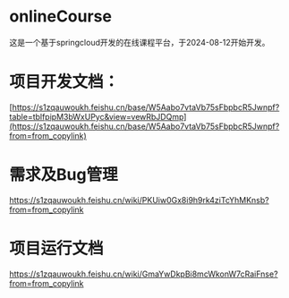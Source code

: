 # onlineCourse
这是一个基于springcloud开发的在线课程平台，于2024-08-12开始开发。
# 项目开发文档：
[https://s1zqauwoukh.feishu.cn/base/W5Aabo7vtaVb75sFbpbcR5Jwnpf?table=tblfpipM3bWxUPyc&view=vewRbJDQmp](https://s1zqauwoukh.feishu.cn/base/W5Aabo7vtaVb75sFbpbcR5Jwnpf?from=from_copylink)  
# 需求及Bug管理
https://s1zqauwoukh.feishu.cn/wiki/PKUiw0Gx8i9h9rk4ziTcYhMKnsb?from=from_copylink  
# 项目运行文档
https://s1zqauwoukh.feishu.cn/wiki/GmaYwDkpBi8mcWkonW7cRaiFnse?from=from_copylink

